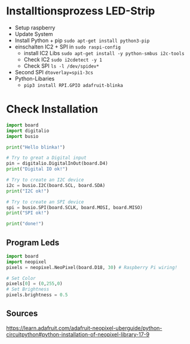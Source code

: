 # Installtionsprozess LED-Strip

* Setup raspberry
* Update System
* Install Python + pip `sudo apt-get install python3-pip`
* einschalten IC2 +  SPI in `sudo raspi-config`
  * install IC2 Libs `sudo apt-get install -y python-smbus i2c-tools`
  * Check IC2 `sudo i2cdetect -y 1`
  * Check SPI `ls -l /dev/spidev*`
* Second SPI `dtoverlay=spi1-3cs`
* Python-Libaries
  * `pip3 install RPI.GPIO adafruit-blinka`

# Check Installation

```python
import board
import digitalio
import busio

print("Hello blinka!")

# Try to great a Digital input
pin = digitalio.DigitalInOut(board.D4)
print("Digital IO ok!")

# Try to create an I2C device
i2c = busio.I2C(board.SCL, board.SDA)
print("I2C ok!")

# Try to create an SPI device
spi = busio.SPI(board.SCLK, board.MOSI, board.MISO)
print("SPI ok!")

print("done!")
```

## Program Leds

```python
import board
import neopixel
pixels = neopixel.NeoPixel(board.D18, 30) # Raspberry Pi wiring!

# Set Color
pixels[0] = (0,255,0)
# Set Brightness
pixels.brightness = 0.5
```

## Sources

<https://learn.adafruit.com/adafruit-neopixel-uberguide/python-circuitpython#python-installation-of-neopixel-library-17-9>
